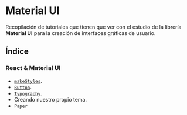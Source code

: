 # Material UI

Recopilación de tutoriales que tienen que ver con el estudio de la librería **Material UI** para la creación de interfaces gráficas de usuario.

## Índice

### React & Material UI

* [`makeStyles`](https://github.com/DevJoseManuel/js-tutorials/blob/master/react/material-ui/03_makeStyles.md).
* [`Button`](https://github.com/DevJoseManuel/js-tutorials/blob/master/react/material-ui/04_Button.md).
* [`Typography`](https://github.com/DevJoseManuel/js-tutorials/blob/master/react/material-ui/04_Button.md).
* Creando nuestro propio tema.
* `Paper`
